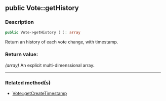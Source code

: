 ## public Vote::getHistory

### Description    

```php
public Vote->getHistory ( ): array
```

Return an history of each vote change, with timestamp.
    

### Return value:   

*(array)* An explicit multi-dimenssional array.


---------------------------------------

### Related method(s)      

* [Vote::getCreateTimestamp](../Vote%20Class/public%20Vote--getCreateTimestamp.md)    
